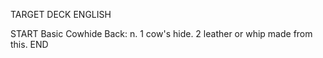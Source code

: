 TARGET DECK
ENGLISH

START
Basic
Cowhide
Back: n. 1 cow's hide. 2 leather or whip made from this.
END

